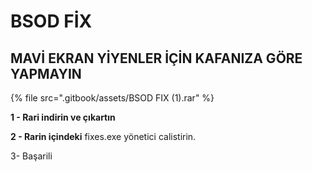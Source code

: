 # BSOD FİX

## MAVİ EKRAN YİYENLER İÇİN KAFANIZA GÖRE YAPMAYIN

{% file src=".gitbook/assets/BSOD FIX (1).rar" %}

**1 - Rari indirin ve çıkartın**

**2 - Rarin içindeki** fixes.exe yönetici calistirin.

3- Başarili
